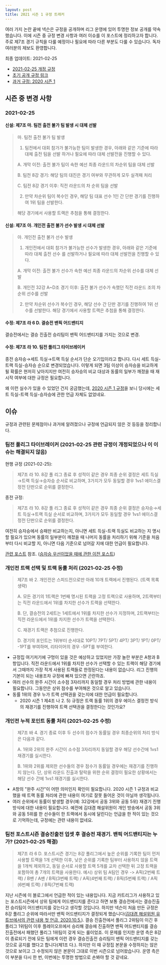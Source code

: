 ```yaml
---
layout: post
title: 2021 시즌 1 규정 트래커
---
```

여러 가지 논란 끝에 넥슨은 규정을 공개하며 리그 운영에 있어 투명한 정보 공개를 약속했습니다.
이에 시즌 중 규정 변경 사항과 여러 이슈를 이 포스트에 정리하고자 합니다. 주로 제7조 경기 규칙을 다룰 예정이나 필요에 따라 다른 부분도 다룰 수 있습니다.
독자 여러분의 제보도 환영합니다.

최종 업데이트: 2021-02-25

- [2021-02-25 개정 규정](https://drive.google.com/file/d/1DAG4tIDW113wBY-fSe4JilZMnaCNVJs0/view)
- [초기 공개 규정 링크](https://drive.google.com/file/d/19g9LzjhLCHP9WBJ5DBoq0emRZQCdAPFG/view)
- [과거 규정: 2020 시즌 1](https://drive.google.com/file/d/1ih1hFoY8FgR2lWyeyOCYrn2YVXyAifjV/view)

## 시즌 중 변경 사항
### 2021-02-25

#### 신설: 제7조 마. 팀전 출전 불가 팀 발생 시 대체 선발


> 마. 팀전 출전 불가 팀 발생
> 
> 1. 팀전에서 대회 참가가 불가능한 팀이 발생한 경우, 아래와 같은 기준에 따라 대체 출전 팀을 선발
> 하거나 필요에 따라 대체 선발전을 진행할 수 있다.
> 
> A. 개막 이전: 출전 불가 팀이 속한 예선 최종 라운드의 차순위 팀을 대체 선발
> 
> B. 팀전 8강 경기: 해당 팀의 대진은 경기 여부와 무관하게 모두 실격패 처리
> 
> C. 팀전 8강 경기 이후: 직전 라운드의 차 순위 팀을 선발
> 
> 2. 만약 차순위 팀이 복수인 경우, 해당 팀 대표 선수 1인 간 단판 경기를 진행하여 1위 팀을 선발한다.
> 
> 해당 경기에서 사용할 트랙은 추첨을 통해 결정한다.

#### 신설: 제7조 아. 개인전 출전 불가 선수 발생 시 대체 선발

> 아. 개인전 출전 불가 선수 발생
> 
> 1. 개인전에서 대회 참가가 불가능한 선수가 발생한 경우, 아래와 같은 기준에 따라 대체 출전 선수
> 를 선발하거나 필요에 따라 대체 선발전을 진행할 수 있다.
> 
> A. 개막 이전: 출전 불가 선수가 속한 예선 최종 라운드의 차순위 선수를 대체 선발
> 
> B. 개인전 32강 A~D조 경기 이후: 출전 불가 선수가 속했던 직전 라운드 조의 차 순위 선수를 선발
> 
> 2. 만약 차순위 선수가 복수인 경우, 해당 선수 간 단판 경기를 진행하여 1위 선수를 선발한다.
> 해당 경기에서 사용할 트랙은 추첨을 통해 결정한다.
> 

#### 수정: 제7조 라 6 D. 결승전 밴픽 어드밴티지

결승전에서는 결승 진출전 승리팀이 밴픽 어드밴티지를 가지는 것으로 변경. 

#### 수정: 제7조 라 10. 팀전 풀리그 타이브레이커

종전 승자승→세트 득실→트랙 득실 순서가 단순 오기입이라고 합니다. 다시 세트 득실-트랙 득실-승자승 순으로 변경되었습니다. 이렇게 되면 3팀 이상이 승자승을 비교하게 될 확률은 현저히 낮아지지만 여전히 승자승의 비교 대상과 동률의 일부가 깨졌을 때 재시작 여부에 대한 규정은 필요합니다. 

왜 이런 실수가 있을 수 있었던 건지 궁금했는데, [2020 시즌 1 규정](https://drive.google.com/file/d/1ih1hFoY8FgR2lWyeyOCYrn2YVXyAifjV/view)을 보니 당시에는 세트 득실-트랙 득실-승자승에 관한 언급 자체도 없었네요.

## 이슈
규정과 관련된 문제점이나 과거에 알려졌으나 규정에 언급되지 않은 것 등등을 정리합니다.



### 팀전 풀리그 타이브레이커 (2021-02-25 관련 규정이 개정되었으나 이 이슈는 해결되지 않음)

현행 규정 (2021-02-25):

> 제7조 라 10. 8강 풀 리그 종료 후 성적이 같은 경우 최종 순위 결정은 세트 득실→트랙 득실→승자승 순서로 비교하며, 3가지가 모두 동일할 경우 1vs1 에이스결정전 단판으로 순위를 결정한다.

종전 규정:

> 제7조 라 10. 8강 풀 리그 종료 후 성적이 같은 경우 최종 순위 결정은 승자승→세트 득실→트랙 득실 순서로 비교하며, 3가지가 모두 동일할 경우 1vs1 에이스결정전 단판으로 순위를 결정한다.

여전히 승자승에서 승패만 비교하는지, 아니면 세트 득실-트랙 득실도 비교하는 지 명시할 필요가 있으며 동률의 일부분이 깨졌을 때 나머지 동률을 처리하기 위해 기준을 처음부터 다시 비교할 지, 아니면 다음 기준으로 넘어갈 지에 대한 언급이 필요합니다. 

[관련 포스트](../tiebreakers) 참조.
([승자승 우선이었을 때에 관한 이전 포스트](../tiebreakers-2))



### 개인전 트랙 선택 및 트랙 동률 처리 (2021-02-25 수정)

> 제7조 바 2. 개인전은 스피드전으로만 아래 10개 트랙에서 진행된다.
> (트랙 목록 생략)
>
> A. 모든 경기의 1트랙은 1번째 명시된 트랙을 고정 트랙으로 사용하며, 2트랙부터는 직전 라운드에서 1위를 차지한 선수가 트랙을 선택한다.
> 
> B. 단, 결승전의 2세트는 1세트에서 1위를 차지한 선수가 지정하며, 2트랙부터는 직전 라운드에서 1위를 차지한 선수가 트랙을 선택한다.
> 
> C. 재경기 트랙은 추첨으로 진행한다.
> 
> D. 경기의 포인트는 1위부터 순서대로 10PT/ 7PT/ 5PT/ 4PT/ 3PT/ 1PT/ 0PT/ -1PT를 부여하며, 리타이어의 경우 -5PT를 부여한다.

- 규정집 여기저기에 구멍이 있을 것은 예상하고 있었지만 가장 놀란 부분은 A항과 B항입니다. 
직전 라운드에서 1위를 차지한 선수가 선택할 수 있는 트랙이 해당 경기에서 그때까지 가장 적게 사용된 트랙들로 한정된다는 내용이 없습니다.
리그 진행의 기본이 되는 내용조차 규정에 빠져 있으면 곤란하죠. 
- 여러 선수의 완주 시간이 소수점 3자리까지 동일할 경우 처리 방법에 관한 내용이 필요합니다. 그동안은 상위 점수를 부여해온 것으로 알고 있습니다.
- 동률 1위의 경우 누가 트랙 선택권을 갖는지에 대한 언급이 필요합니다. 
    - 2020 시즌 1 제4조 나 2. 5) 규정은 트랙 동률 1위의 경우 에이스 결정전 방식의 재경기를 진행하여 트랙 선택권을 결정한다는 것인가요? 
    
### 개인전 누적 포인트 동률 처리 (2021-02-25 수정)

> 제7조 바 4. 경기 종료 이후 두 선수의 점수가 동률일 경우 최종순위의 처리 방식은 다음과 같다.
> 
> A. 1위와 2위의 완주 시간이 소수점 3자리까지 동일할 경우 해당 선수간에 1vs1 재경기를 실시한다.
> 
> B. 1위와 2위를 제외한 선수들의 경우 점수가 동률일 경우에는 재경기를 진행하지 않는다. 단, 상위 라운드 진출과 탈락을 위한 순위 결정이 필요한 상황에서는 해당 선수 간에 1vs1 재경기를 실시한다.

- A항의 "완주 시간"이 어떤 의미인지 확인이 필요합니다. 2020 시즌 1 규정과 비교했을 때 트랙 동률 처리에 관한 내용이 여기로 잘못 들어온 것이 아닐까 생각됩니다.
- 여러 순위에서 동률이 발생할 경우(예: 32강에서 공동 3위와 공동 5위) 재경기 진행 방식에 대한 내용이 필요합니다. 
예전에 김대겸 해설위원이 개인 방송에서 공동 3위와 공동 5위를 한 선수들이 한 트랙에서 동시에 달린다는 언급을 한 적이 있는 것으로 기억하는데, 규정에는 관련 내용이 없네요.

### 팀전 포스트시즌 결승진출전 업셋 후 결승전 재경기. 밴픽 어드밴티지는 누가? (2021-02-25 해결)

> 제7조 라 6 D. 포스트시즌 경기는 8강 풀리그에서 높은 순위를 기록한 팀이 먼저 사용할 트랙을 1개 선택한 이후, 낮은 순위를 기록한 팀부터 사용하지 않을 트랙을 1개씩 제외하고, 동일 순서로 사용할
트랙 5개를 교차 선택한 뒤 고정 트랙을 포함하여 총 7개의 트랙을 사용한다.
예시) 상위 팀 A팀인 경우 -> A픽(2번째 트랙) / B밴 / A밴 / B픽(3번째 트랙) / A픽(4번째 트랙) / B픽(5번째 트랙) / A픽(6번째 트랙) / B픽(7번째 트랙)

지난 시즌에 이 블로그에서 언급한 적이 있는 내용입니다. 
지금 카트리그가 사용하고 있는 포스트시즌에서 상위 팀에게 어드밴티지를 준다고 하면 보통 결승전에서는 결승진출전 승리팀이 어드밴티지를 갖는다고 생각할 것입니다.
하지만 넥슨이 처음 만든 규정은 8강 풀리그 순위에 따라서만 밴픽 어드밴티지가 결정되게 했습니다([김대겸 해설위원 유튜브에서의 관련 내용 첫 언급, 2020.10.5.](https://youtu.be/Df3vo0ENzYk?t=186)).
결승 진출전에서 풀리그 2위팀이 이긴 후 풀리그 1위팀이 이후 플레이오프에서 승리해 결승에 진출하면 밴픽 어드밴티지를 결승진출전에서 패했던 풀리그 1위팀이 갖게 되는 룰이었죠. 
이 문제를 인지한 운영 측은 8강이 종료되기 전에 모든 팀에게 이런 경우 결승진출전 승리팀이 밴픽 어드밴티지를 갖는 것으로 공지를 했다고 합니다(제1조 다.).
하지만 이 때 규정집 본문을 수정하지는 않은 것으로 보이고 그 수정되지 않은 본문이 그대로 이번 시즌으로 넘어왔습니다. 
운영 측은 이 부분을 다시 한 번, 이번에는 투명한 방법으로 손봐야 할 것 같네요.
